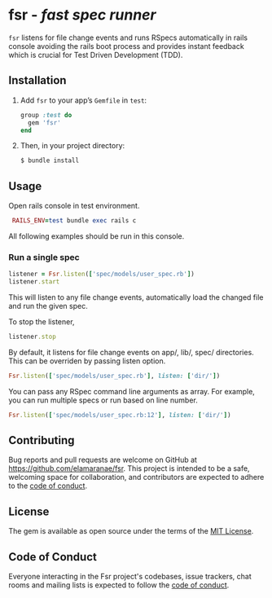 # fsr - *fast spec runner*

`fsr` listens for file change events and runs RSpecs automatically in rails console avoiding the rails boot process and provides instant feedback which is crucial for Test Driven Development (TDD).

## Installation

1. Add `fsr` to your app’s `Gemfile` in `test`:

   ```ruby
   group :test do
     gem 'fsr'
   end
   ```

2. Then, in your project directory:

   ```sh
   $ bundle install
   ```

## Usage

Open rails console in test environment.

```rb
 RAILS_ENV=test bundle exec rails c
```

All following examples should be run in this console.

### Run a single spec

```rb
listener = Fsr.listen(['spec/models/user_spec.rb'])
listener.start
```

This will listen to any file change events, automatically load the changed file and run the given spec.

To stop the listener,

```rb
listener.stop
```

By default, it listens for file change events on app/, lib/, spec/ directories. This can be overriden by passing listen option.

```rb
Fsr.listen(['spec/models/user_spec.rb'], listen: ['dir/'])
```

You can pass any RSpec command line arguments as array. For example, you can run multiple specs or run based on line number.

```rb
Fsr.listen(['spec/models/user_spec.rb:12'], listen: ['dir/'])
```

## Contributing

Bug reports and pull requests are welcome on GitHub at https://github.com/elamaranae/fsr. This project is intended to be a safe, welcoming space for collaboration, and contributors are expected to adhere to the [code of conduct](https://github.com/elamaranae/fsr/blob/master/CODE_OF_CONDUCT.md).

## License

The gem is available as open source under the terms of the [MIT License](https://opensource.org/licenses/MIT).

## Code of Conduct

Everyone interacting in the Fsr project's codebases, issue trackers, chat rooms and mailing lists is expected to follow the [code of conduct](https://github.com/elamaranae/fsr/blob/master/CODE_OF_CONDUCT.md).